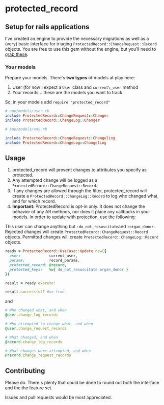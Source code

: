 # protected_record

## Setup for rails applications

I've created an engine to provide the necessary migrations as well as a (very)
basic interface for triaging `ProtectedRecord::ChangeRequest::Record` objects.
You are free to use this gem without the engine, but you'll need to
[grab these](https://github.com/rthbound/protected_record_manager/tree/master/db/migrate).

### Your models

Prepare your models.
There's **two types** of models at play here:

1. User (for now I expect a `User` class and `current\_user` method
2. Your records .. these are the models you want to track

So, in your models add `require "protected_record"`

```ruby
# app/models/user.rb
include ProtectedRecord::ChangeRequest::Changer
include ProtectedRecord::ChangeLog::Changer
```

```ruby
# app/models/any.rb

include ProtectedRecord::ChangeRequest::Changeling
include ProtectedRecord::ChangeLog::Changeling
```

## Usage

1. protected_record will prevent changes to attributes you specify as protected.
2. Any attempted change will be logged as a
   `ProtectedRecord::ChangeRequest::Record`.
3. If any changes are allowed through the filter, protected_record
   will create a `ProtectedRecord::ChangeLog::Record` to log who changed what,
   and for which record.
4. **Important**: ProtectedRecord is opt-in only. It does not change the
   behavior of any AR methods, nor does it place any callbacks in your models.
   In order to update with protection, use the following:

This user can change anything but `:do_not_resuscitate`and `:organ_donor`.
Rejected changes will create `ProtectedRecord::ChangeRequest::Record` objects.
Permitted changes will create `ProtectedRecord::ChangeLog::Record` objects.

```ruby
ready = ProtectedRecord::UseCase::Update.new({
  user:             current_user,
  params:           record_params,
  protected_record: @record,
  protected_keys:   %w{ do_not_resuscitate organ_donor }
})

result = ready.execute!

result.successful? #=> true
```

and

```ruby
# Who changed what, and when
@user.change_log_records

# Who attempted to change what, and when
@user.change_request_records

# What changed, and when
@record.change_log_records

# What changes were attempted, and when
@record.change_request_records
```

## Contributing

Please do. There's plenty that could be done to round out both the interface
and the the feature set.

Issues and pull requests would be most appreciated.
